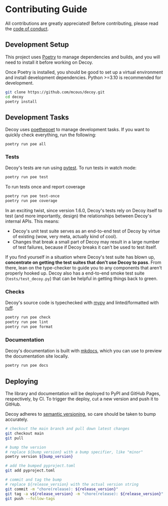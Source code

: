 # Contributing Guide

All contributions are greatly appreciated! Before contributing, please read the [code of conduct][].

## Development Setup

This project uses [Poetry][] to manage dependencies and builds, and you will need to install it before working on Decoy.

Once Poetry is installed, you should be good to set up a virtual environment and install development dependencies. Python >=3.10 is recommended for development.

```bash
git clone https://github.com/mcous/decoy.git
cd decoy
poetry install
```

## Development Tasks

Decoy uses [poethepoet][] to manage development tasks. If you want to quickly check everything, run the following:

```shell
poetry run poe all
```

[poethepoet]: https://github.com/nat-n/poethepoet

### Tests

Decoy's tests are run using [pytest][]. To run tests in watch mode:

```bash
poetry run poe test
```

To run tests once and report coverage

```bash
poetry run poe test-once
poetry run poe coverage
```

In an exciting twist, since version 1.6.0, Decoy's tests rely on Decoy itself to test (and more importantly, design) the relationships between Decoy's internal APIs. This means:

- Decoy's unit test suite serves as an end-to-end test of Decoy by virtue of existing (wow, very meta, actually kind of cool).
- Changes that break a small part of Decoy may result in a large number of test failures, because if Decoy breaks it can't be used to test itself.

If you find yourself in a situation where Decoy's test suite has blown up, **concentrate on getting the test suites that don't use Decoy to pass**. From there, lean on the type-checker to guide you to any components that aren't properly hooked up. Decoy also has a end-to-end smoke test suite (`tests/test_decoy.py`) that can be helpful in getting things back to green.

### Checks

Decoy's source code is typechecked with [mypy][] and linted/formatted with [ruff][].

```bash
poetry run poe check
poetry run poe lint
poetry run poe format
```

### Documentation

Decoy's documentation is built with [mkdocs][], which you can use to preview the documentation site locally.

```bash
poetry run poe docs
```

## Deploying

The library and documentation will be deployed to PyPI and GitHub Pages, respectively, by CI. To trigger the deploy, cut a new version and push it to GitHub.

Decoy adheres to [semantic versioning][], so care should be taken to bump accurately.

```bash
# checkout the main branch and pull down latest changes
git checkout main
git pull

# bump the version
# replace ${bump_version} with a bump specifier, like "minor"
poetry version ${bump_version}

# add the bumped pyproject.toml
git add pyproject.toml

# commit and tag the bump
# replace ${release_version} with the actual version string
git commit -m "chore(release): ${release_version}"
git tag -a v${release_version} -m "chore(release): ${release_version}"
git push --follow-tags
```

[code of conduct]: https://github.com/mcous/decoy/blob/main/CODE_OF_CONDUCT.md
[poetry]: https://python-poetry.org/
[pytest]: https://docs.pytest.org/
[pytest-xdist]: https://github.com/pytest-dev/pytest-xdist
[mypy]: https://mypy.readthedocs.io
[ruff]: https://github.com/astral-sh/ruff
[mkdocs]: https://www.mkdocs.org/
[semantic versioning]: https://semver.org/
